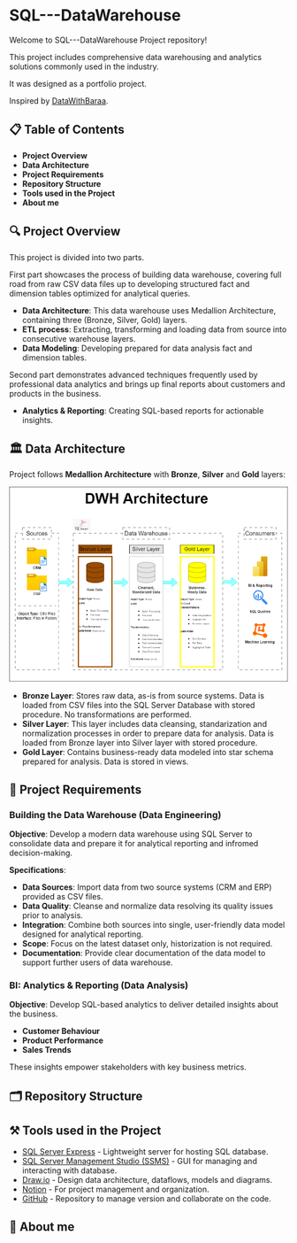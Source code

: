 # SQL---DataWarehouse
<p>Welcome to SQL---DataWarehouse Project repository!</p>
<p>This project includes comprehensive data warehousing and analytics solutions commonly used in the industry.</p>
<p>It was designed as a portfolio project.</p>

Inspired by [DataWithBaraa](https://www.youtube.com/@DataWithBaraa).

## 📋 Table of Contents
 - <strong>Project Overview</strong>
 - <strong>Data Architecture</strong>
 - <strong>Project Requirements</strong>
 - <strong>Repository Structure</strong>
 - <strong>Tools used in the Project</strong>
 - <strong>About me</strong>

## 🔍 Project Overview
<p>This project is divided into two parts.</p>
<p>First part showcases the process of building data warehouse, covering full road from raw CSV data files up to developing structured fact and dimension tables optimized for analytical queries.</p>

 - <strong>Data Architecture</strong>: This data warehouse uses Medallion Architecture, containing three (Bronze, Silver, Gold) layers.
 - <strong>ETL process</strong>: Extracting, transforming and loading data from source into consecutive warehouse layers.
 - <strong>Data Modeling</strong>: Developing prepared for data analysis fact and dimension tables.

Second part demonstrates advanced techniques frequently used by professional data analytics and brings up final reports about customers and products in the business.
 - <strong>Analytics & Reporting</strong>: Creating SQL-based reports for actionable insights.

## 🏛️ Data Architecture
<p>Project follows <strong>Medallion Architecture</strong> with <strong>Bronze</strong>, <strong>Silver</strong> and <strong>Gold</strong> layers: </p>

![Data Architecture](data_warehouse/docs/data_architecture.png)

 - <strong>Bronze Layer</strong>: Stores raw data, as-is from source systems. Data is loaded from CSV files into the SQL Server Database with stored procedure. No transformations are performed.
 - <strong>Silver Layer</strong>: This layer includes data cleansing, standarization and normalization processes in order to prepare data for analysis. Data is loaded from Bronze layer into Silver layer with stored procedure. 
 - <strong>Gold Layer</strong>: Contains business-ready data modeled into star schema prepared for analysis. Data is stored in views.
 
## 📌 Project Requirements
### Building the Data Warehouse (Data Engineering)
<strong>Objective</strong>: Develop a modern data warehouse using SQL Server to consolidate data and prepare it for analytical reporting and infromed decision-making.

<strong>Specifications</strong>:
 - <strong>Data Sources</strong>: Import data from two source systems (CRM and ERP) provided as CSV files.
 - <strong>Data Quality</strong>: Cleanse and normalize data resolving its quality issues prior to analysis.
 - <strong>Integration</strong>: Combine both sources into single, user-friendly data model designed for analytical reporting.
 - <strong>Scope</strong>: Focus on the latest dataset only, historization is not required.
 - <strong>Documentation</strong>: Provide clear documentation of the data model to support further users of data warehouse.

### BI: Analytics & Reporting (Data Analysis)
<strong>Objective</strong>: Develop SQL-based analytics to deliver detailed insights about the business.
 - <strong>Customer Behaviour</strong>
 - <strong>Product Performance</strong>
 - <strong>Sales Trends</strong>
 
These insights empower stakeholders with key business metrics.

## 🗂️ Repository Structure

## ⚒️ Tools used in the Project
 - [SQL Server Express](https://www.microsoft.com/en-us/sql-server/sql-server-downloads) - Lightweight server for hosting SQL database.
 - [SQL Server Management Studio (SSMS)](https://learn.microsoft.com/en-us/ssms/download-sql-server-management-studio-ssms?view=sql-server-ver16) - GUI for managing and interacting with database.
 - [Draw.io](https://www.drawio.com/) - Design data architecture, dataflows, models and diagrams.
 - [Notion](https://www.notion.com/) - For project management and organization.
 - [GitHub](https://github.com/) - Repository to manage version and collaborate on the code.

## 🙋 About me
